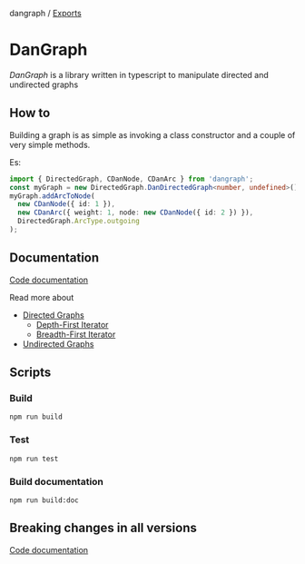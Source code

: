 dangraph / [Exports](modules.md)

# DanGraph

_DanGraph_ is a library written in typescript to manipulate directed and undirected graphs

## How to

Building a graph is as simple as invoking a class constructor and a couple of very simple methods.

Es:

```ts
import { DirectedGraph, CDanNode, CDanArc } from 'dangraph';
const myGraph = new DirectedGraph.DanDirectedGraph<number, undefined>();
myGraph.addArcToNode(
  new CDanNode({ id: 1 }),
  new CDanArc({ weight: 1, node: new CDanNode({ id: 2 }) }),
  DirectedGraph.ArcType.outgoing
);
```

## Documentation

[Code documentation](docs/code-documentation/modules.md)

Read more about

- [Directed Graphs](docs/directedGraph.md)
  - [Depth-First Iterator](docs/directedGraph.md#Depth-First-and-Breadth-First-iterators)
  - [Breadth-First Iterator](docs/directedGraph.md#Depth-First-and-Breadth-First-iterators)
- [Undirected Graphs](docs/undirectedGraph.md)

## Scripts

### Build

`npm run build`

### Test

`npm run test`

### Build documentation

`npm run build:doc`

## Breaking changes in all versions

[Code documentation](docs/breakingChanges.md)
